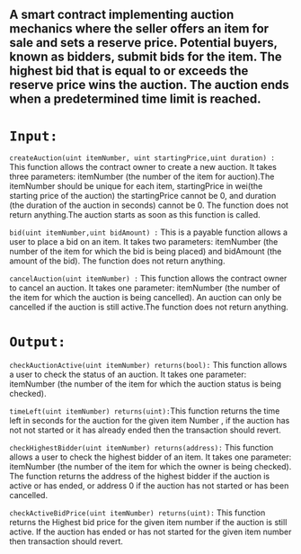 A smart contract implementing auction mechanics where the seller offers an item for sale and sets a reserve price. Potential buyers, known as bidders, submit bids for the item. The highest bid that is equal to or exceeds the reserve price wins the auction. The auction ends when a predetermined time limit is reached.
---
# ```Input:```
```createAuction(uint itemNumber, uint startingPrice,uint duration) :``` This function allows the contract owner to create a new auction. It takes three parameters: itemNumber (the number of the item for auction).The itemNumber should be unique for each item, startingPrice in wei(the starting price of the auction) the startingPrice cannot be 0, and duration (the duration of the auction in seconds) cannot be 0. The function does not return anything.The auction starts as soon as this function is called.

```bid(uint itemNumber,uint bidAmount) :``` This is a payable function allows a user to place a bid on an item. It takes two parameters: itemNumber (the number of the item for which the bid is being placed) and bidAmount (the amount of the bid). The function does not return anything.

```cancelAuction(uint itemNumber) :``` This function allows the contract owner to cancel an auction. It takes one parameter: itemNumber (the number of the item for which the auction is being cancelled). An auction can only be cancelled if the auction is still active.The function does not return anything.

 
# ```Output:```
```checkAuctionActive(uint itemNumber) returns(bool):``` This function allows a user to check the status of an auction. It takes one parameter: itemNumber (the number of the item for which the auction status is being checked).

```timeLeft(uint itemNumber) returns(uint):```This function returns the time left in seconds for the auction for the given item Number , if the auction has not not started or it has already ended then the transaction should revert.

```checkHighestBidder(uint itemNumber) returns(address):``` This function allows a user to check the highest bidder of an item. It takes one parameter: itemNumber (the number of the item for which the owner is being checked). The function returns the address of the highest bidder if the auction is active or has ended, or address 0 if the auction has not started or has been cancelled.

```checkActiveBidPrice(uint itemNumber) returns(uint):``` This function returns the Highest bid price for the given item number if the auction is still active. If the auction has ended or has not started for the given item number then transaction should revert.

